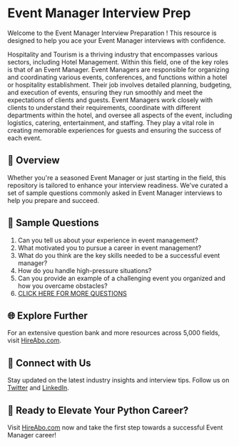 # Event Manager Interview Prep

Welcome to the Event Manager Interview Preparation ! This resource is designed to help you ace your Event Manager interviews with confidence.

Hospitality and Tourism is a thriving industry that encompasses various sectors, including Hotel Management. Within this field, one of the key roles is that of an Event Manager. Event Managers are responsible for organizing and coordinating various events, conferences, and functions within a hotel or hospitality establishment. Their job involves detailed planning, budgeting, and execution of events, ensuring they run smoothly and meet the expectations of clients and guests. Event Managers work closely with clients to understand their requirements, coordinate with different departments within the hotel, and oversee all aspects of the event, including logistics, catering, entertainment, and staffing. They play a vital role in creating memorable experiences for guests and ensuring the success of each event.

## 🚀 Overview

Whether you're a seasoned Event Manager or just starting in the field, this repository is tailored to enhance your interview readiness. We've curated a set of sample questions commonly asked in Event Manager interviews to help you prepare and succeed.

## 📝 Sample Questions

1. Can you tell us about your experience in event management?
2. What motivated you to pursue a career in event management?
3. What do you think are the key skills needed to be a successful event manager?
4. How do you handle high-pressure situations?
5. Can you provide an example of a challenging event you organized and how you overcame obstacles?
6. [CLICK HERE FOR MORE QUESTIONS](https://hireabo.com/job/11_0_5/Event%20Manager)

## 🌐 Explore Further

For an extensive question bank and more resources across 5,000 fields, visit [HireAbo.com](https://www.hireabo.com).

## 📱 Connect with Us

Stay updated on the latest industry insights and interview tips. Follow us on [Twitter](https://twitter.com/hireabo) and [LinkedIn](https://www.linkedin.com/in/hire-abo-3609972a8/).

## 🚀 Ready to Elevate Your Python Career?

Visit [HireAbo.com](https://www.hireabo.com) now and take the first step towards a successful Event Manager career!